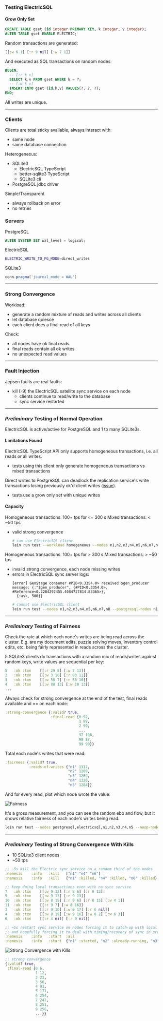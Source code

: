 ### Testing ElectricSQL

#### Grow Only Set

```sql
CREATE TABLE gset (id integer PRIMARY KEY, k integer, v integer);
ALTER TABLE gset ENABLE ELECTRIC;
```

Random transactions are generated:

```clj
[[:w 6 1] [:r 9 nil] [:w 7 1]]
```

And executed as SQL transactions on random nodes:

```sql
BEGIN;
  -- [:r k v]
  SELECT k,v FROM gset WHERE k = ?;
  -- [:w k v]
  INSERT INTO gset (id,k,v) VALUES(?, ?, ?);
END;
```

All writes are unique.

----

### Clients

Clients are total sticky available, always interact with:
  - same node
  - same database connection

Heterogeneous:
  - SQLite3
    - ElectricSQL TypeScript 
    - better-sqlite3 TypeScript
    - SQLite3 cli
  - PostgreSQL jdbc driver

Simple/Transparent
  - always rollback on error
  - no retries

### Servers

PostgreSQL
```sql
ALTER SYSTEM SET wal_level = logical;
```

ElectricSQL
```bash
ELECTRIC_WRITE_TO_PG_MODE=direct_writes
```

SQLite3
```ts
conn.pragma('journal_mode = WAL')
```

----

### Strong Convergence

Workload:
- generate a random mixture of reads and writes across all clients
- let database quiesce
- each client does a final read of all keys

Check:
  - all nodes have ok final reads
  - final reads contain all ok writes
  - no unexpected read values

----

### Fault Injection

Jepsen faults are real faults:

  - kill (-9) the ElectricSQL satellite sync service on each node
    - clients continue to read/write to the database
    - sync service restarted

----

### ***Preliminary*** Testing of Normal Operation

ElectricSQL is active/active for PostgreSQL and 1 to many SQLite3s.

#### Limitations Found

ElectricSQL TypeScript API only supports homogeneous transactions, i.e. all reads or all writes.
  - tests using this client only generate homogeneous transactions vs mixed transactions

Direct writes to PostgreSQL can deadlock the replication service's write transactions losing previously ok'd client writes ([issue](https://github.com/electric-sql/electric/issues/919)).
  - tests use a grow only set with unique writes

#### Capacity

Homogeneous transactions: 100+ tps for <= 300 s
Mixed transactions: < ~50 tps
  - valid strong convergence
    ```bash
    # can use ElectricSQL client
    lein run test --workload homogeneous --nodes n1,n2,n3,n4,n5,n6,n7,n8 --postgresql-nodes n1,n2 --electricsql-nodes n3,n4 --better-sqlite3-nodes n5,n6 --sqlite3-cli-nodes n7,n8
    ```

Homogeneous transactions: 100+ tps for > 300 s
Mixed transactions: > ~50 tps
  - invalid strong convergence, each node missing writes
  - errors in ElectricSQL sync server logs:
    ```log
    [error] GenStage consumer #PID<0.3354.0> received $gen_producer message: {:"$gen_producer", {#PID<0.3354.0>, #Reference<0.2284292455.4084727814.83365>},
      {:ask, 500}}
    ```
    ```bash
    # cannot use ElectricSQL client
    lein run test --nodes n1,n2,n3,n4,n5,n6,n7,n8 --postgresql-nodes n1,n2 --better-sqlite3-nodes n3,n4,n5,n6 --sqlite3-cli-nodes n7,n8
    ```
----

### ***Preliminary*** Testing of Fairness

Check the rate at which each node's writes are being read across the cluster.
E.g. are my document edits, puzzle solving moves, inventory control edits, etc. being fairly represented in reads across the cluster.

5 SQLite3 clients do transactions with a random mix of reads/writes against random keys, write values are sequential per key:
```clj
5	:ok	:txn	[[:r 29 8] [:w 7 13]]
2	:ok	:txn	[[:w 3 10] [:r 83 11]]
3	:ok	:txn	[[:w 56 7] [:r 53 10]]
4	:ok	:txn	[[:w 88 13] [:w 10 13]]
...
```

Always check for strong convergence at the end of the test, final reads available and == on each node:
```clj
:strong-convergence {:valid? true,
                     :final-read {0 92,
                                  1 89,
                                  2 99,
                                  ...
                                  97 108,
                                  98 87,
                                  99 90}}
```

Total each node's writes that were read:
```clj
:fairness {:valid? true,
           :reads-of-writes {"n1" 1317,
                             "n2" 1289,
                             "n3" 1289,
                             "n4" 1320,
                             "n5" 1284}}
```

And for every read, plot which node wrote the value:

![Fairness](fairness.png)

It's a gross measurement, and you can see the random ebb and flow, but it shows relative fairness of each node's writes being read.

```bash
lein run test --nodes postgresql,electricsql,n1,n2,n3,n4,n5 --noop-nodes postgresql,electricsql --workload lww-register-strong --time-limit 200 --key-dist uniform --key-count 100 --max-writes-per-key 1000 --min-txn-length 2 --max-txn-length 2 --rate 50
```

----

### ***Preliminary*** Testing of Strong Convergence With Kills

- 10 SQLite3 client nodes
- ~50 tps

```clj
;; ~5s kill the Electric sync service on a random third of the nodes
:nemesis	:info	:kill	["n1" "n4" "n6"]
:nemesis	:info	:kill	{"n1" :killed, "n4" :killed, "n6" :killed}

;; keep doing local transactions even with no sync service
7	:ok	:txn	[[:w 9 12] [:r 8 6] [:r 9 12]]
9	:ok	:txn	[[:w 9 13] [:r 9 13]]
10	:ok	:txn	[[:w 8 15] [:r 9 6] [:r 8 15] [:w 4 1]]
11	:ok	:txn	[[:r 9 7] [:w 8 16]]
3	:ok	:txn	[[:r 9 10] [:w 9 17] [:r 6 nil]]
4	:ok	:txn	[[:w 8 19] [:w 9 18] [:w 6 2] [:w 6 3]]
6	:ok	:txn	[[:r 4 nil] [:r 9 nil]]

;; ~5s restart sync service on nodes forcing it to catch-up with local and remote writes,
;; and hopefully forcing it to deal with timing/recovery of sync in progress kills 😈 
:nemesis	:info	:start	:all
:nemesis	:info	:start	{"n1" :started, "n2" :already-running, "n3" :already-running, "n4" :started, ...}
```

![Strong Convergence with Kills](strong-convergence-kill-latency.png)

```clj
;; strong convergence
{:valid? true,
 :final-read {0 6,
              1 12,
              2 23,
              3 56,
              4 91,
              5 171,
              6 254,
              7 247,
              8 251,
              9 256,
              ...}}
```
